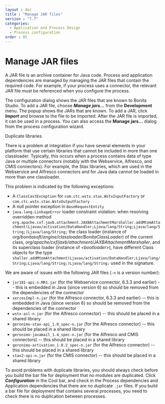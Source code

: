 ```yaml
---
layout : doc
title : "Manage JAR files"
version : "7.7"
categories:
  - Application and Process Design
  - Process configuration
order : 85
---
```

# Manage JAR files

A JAR file is an archive container for Java code. Process and application dependencies are managed by managing the JAR files that contain the required code.
For example, if your process uses a connector, the relevant JAR file must be referenced when you configure the process.

The configuration dialog shows the JAR files that are known to Bonita Studio. To add a JAR file, choose **_Manage jars..._** from the **Development** menu.
The popup shows the JARs that are known. To add a JAR, click **_Import_** and browse to the file to be imported. After the JAR file is imported, it can be used in a process.
You can also access the **Manage jars...** dialog from the process configuration wizard.

Duplicate libraries <!--{.h2}-->

There is a problem at integration if you have several elements in your platform that use certain libraries that cannot be included in more than one classloader.
Typically, this occurs when a process contains data of type Java or multiple connectors (notably with the Webservice, Alfresco, and CMIS connectors).
For example, the Stax libraries, which are used in the Webservice and Alfresco connectors and for Java data cannot be loaded in more than one classloader.

This problem is indicated by the following exceptions:

* A `ClassCastException` for `com.ctc.wstx.stax.WstxInputFactory` or `com.ctc.wstx.stax.WstxOutputFactory`
* A null pointer exception in `BaseRequestEntity`
* `java.lang.LinkageError` loader constraint violation: when resolving overridden method `org.apache.cxf.jaxb.attachment.JAXBAttachmentMarshaller.addMtomAttachment(Ljavax/activation/DataHandler;Ljava/lang/String;Ljava/lang/String;)Ljava/lang/String;` the class loader (instance of _org/bonitasoft/engine/classloader/BonitaClassLoader_) of the current class, _org/apache/cxf/jaxb/attachment/JAXBAttachmentMarshaller_, and its superclass loader (instance of _\<bootloader\>_), have different Class objects for the type `shaller.addMtomAttachment(Ljavax/activation/DataHandler;Ljava/lang/String;Ljava/lang/String;)Ljava/lang/String;` used in the signature.

We are aware of issues with the following JAR files (`-n` is a version number):

* `jsr181-api-n.MR1.jar` (for the Webservice connector, 6.3.3 and earlier) -- this is embedded in Java (since version 6) so should be removed from the dependencies of the connector
* `xercesImpl-n.jar` (for the Alfresco connector, 6.3.3 and earlier) -- this is embedded in Java (since version 6) so should be removed from the dependencies of the connector
* `wstx-asl-n.jar` (for the Alfresco connector) -- this should be placed in a shared library
* `geronimo-stax-api_1.0_spec-n.jar` (for the Alfresco connector) -- this should be placed in a shared library
* `geronimo-javamail_1.4_spec-n.jar` (for the Alfresco and CMIS connectors) -- this should be placed in a shared library
* `geronimo-activation_1.0.2_spec-n.jar` (for the Alfresco connector) -- this should be placed in a shared library
* `stax2-api-n.jar` (for the CMIS connector) -- this should be placed in a shared library

To avoid problems with duplicate libraries, you should always check before you build the bar file for deployment that no modules are duplicated.
Click **_Configuration_** in the Cool bar, and check in the Process dependencies and Application dependencies that there are no duplicate `.jar` files.
If you build a bar file for deployment that contains several processes, you need to check there is no duplication between processes.
